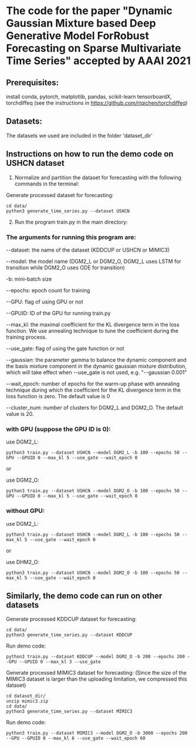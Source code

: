 # The code for the paper "Dynamic Gaussian Mixture based Deep Generative Model ForRobust Forecasting on Sparse Multivariate Time Series" accepted by AAAI 2021


## Prerequisites:
install conda, pytorch, matplotlib, pandas, scikit-learn tensorboardX, torchdiffeq (see the instructions in https://github.com/rtqichen/torchdiffeq)

## Datasets:
The datasets we used are included in the folder 'dataset_dir'

## Instructions on how to run the demo code on USHCN dataset
1. Normalize and partition the dataset for forecasting with the following commands in the terminal:

Generate processed dataset for forecasting:

```
cd data/
python3 generate_time_series.py --dataset USHCN
```

2. Run the program train.py in the main directory:

### The arguments for running this program are:

--dataset: the name of the dataset (KDDCUP or USHCN or MIMIC3)

--model: the model name (DGM2_L or DGM2_O, DGM2_L uses LSTM for transition while DGM2_O uses ODE for transition)

-b: mini-batch size

--epochs: epoch count for training

--GPU: flag of using GPU or not

--GPUID: ID of the GPU for running train.py

--max_kl: the maximal coefficient for the KL divergence term in the loss function. We use annealing technique to tune the coefficient during the training process.

--use_gate: flag of using the gate function or not

--gaussian: the parameter gamma to balance the dynamic component and the basis mixture component in the dynamic gaussian mixture distribution, which will take effect when --use_gate is not used, e.g. "--gaussian 0.001"

--wait_epoch: number of epochs for the warm-up phase with annealing technique during which the coefficient for the KL divergence term in the loss function is zero. The default value is 0

--cluster_num: number of clusters for DGM2_L and DGM2_O. The default value is 20.

### with GPU (suppose the GPU ID is 0):

use DGM2_L:
```
python3 train.py --dataset USHCN --model DGM2_L -b 100 --epochs 50 --GPU --GPUID 0 --max_kl 5 --use_gate --wait_epoch 0
```

or

use DGM2_O:
```
python3 train.py --dataset USHCN --model DGM2_O -b 100 --epochs 50 --GPU --GPUID 0 --max_kl 5 --use_gate --wait_epoch 0
```


### without GPU:

use DGM2_L:

```
python3 train.py --dataset USHCN --model DGM2_L -b 100 --epochs 50 --max_kl 5 --use_gate --wait_epoch 0
```

or

use DHM2_O:

```
python3 train.py --dataset USHCN --model DGM2_O -b 100 --epochs 50 --max_kl 5 --use_gate --wait_epoch 0
```


## Similarly, the demo code can run on other datasets


Generate processed KDDCUP dataset for forecasting:

```
cd data/
python3 generate_time_series.py --dataset KDDCUP
```

Run demo code:

```
python3 train.py --dataset KDDCUP --model DGM2_O -b 200 --epochs 200 --GPU --GPUID 0 --max_kl 3 --use_gate
```

Generate processed MIMIC3 dataset for forecasting:
(Since the size of the MIMIC3 dataset is larger than the uploading limitation, we compressed this dataset)

```
cd dataset_dir/
unzip mimic3.zip
cd data/
python3 generate_time_series.py --dataset MIMIC3
```

Run demo code:

```
python3 train.py --dataset MIMIC3 --model DGM2_O -b 3000 --epochs 200 --GPU --GPUID 0 --max_kl 6 --use_gate --wait_epoch 60
```
